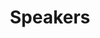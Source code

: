 ---
layout: posts_by_category
categories: speakers
title: Speakers
permalink: /category/speakers
---